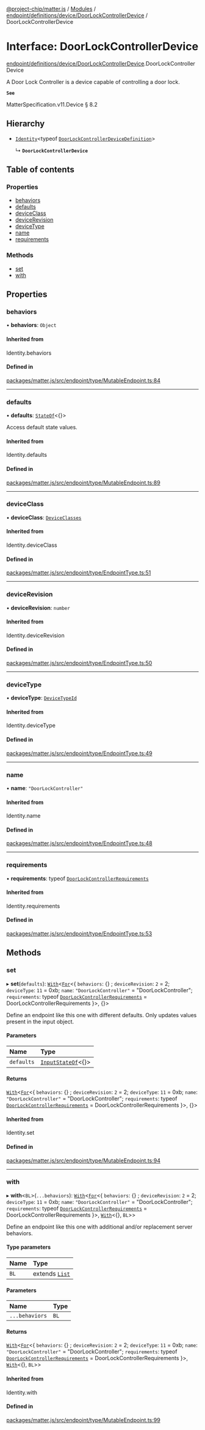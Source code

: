 [@project-chip/matter.js](../README.md) / [Modules](../modules.md) / [endpoint/definitions/device/DoorLockControllerDevice](../modules/endpoint_definitions_device_DoorLockControllerDevice.md) / DoorLockControllerDevice

# Interface: DoorLockControllerDevice

[endpoint/definitions/device/DoorLockControllerDevice](../modules/endpoint_definitions_device_DoorLockControllerDevice.md).DoorLockControllerDevice

A Door Lock Controller is a device capable of controlling a door lock.

**`See`**

MatterSpecification.v11.Device § 8.2

## Hierarchy

- [`Identity`](../modules/util_export.md#identity)\<typeof [`DoorLockControllerDeviceDefinition`](../modules/endpoint_definitions_device_DoorLockControllerDevice.md#doorlockcontrollerdevicedefinition)\>

  ↳ **`DoorLockControllerDevice`**

## Table of contents

### Properties

- [behaviors](endpoint_definitions_device_DoorLockControllerDevice.DoorLockControllerDevice.md#behaviors)
- [defaults](endpoint_definitions_device_DoorLockControllerDevice.DoorLockControllerDevice.md#defaults)
- [deviceClass](endpoint_definitions_device_DoorLockControllerDevice.DoorLockControllerDevice.md#deviceclass)
- [deviceRevision](endpoint_definitions_device_DoorLockControllerDevice.DoorLockControllerDevice.md#devicerevision)
- [deviceType](endpoint_definitions_device_DoorLockControllerDevice.DoorLockControllerDevice.md#devicetype)
- [name](endpoint_definitions_device_DoorLockControllerDevice.DoorLockControllerDevice.md#name)
- [requirements](endpoint_definitions_device_DoorLockControllerDevice.DoorLockControllerDevice.md#requirements)

### Methods

- [set](endpoint_definitions_device_DoorLockControllerDevice.DoorLockControllerDevice.md#set)
- [with](endpoint_definitions_device_DoorLockControllerDevice.DoorLockControllerDevice.md#with)

## Properties

### behaviors

• **behaviors**: `Object`

#### Inherited from

Identity.behaviors

#### Defined in

[packages/matter.js/src/endpoint/type/MutableEndpoint.ts:84](https://github.com/project-chip/matter.js/blob/5f71eedebdb9fa54338bde320c311bb359b7455d/packages/matter.js/src/endpoint/type/MutableEndpoint.ts#L84)

___

### defaults

• **defaults**: [`StateOf`](../modules/behavior_cluster_export._internal_.SupportedBehaviors.md#stateof)\<{}\>

Access default state values.

#### Inherited from

Identity.defaults

#### Defined in

[packages/matter.js/src/endpoint/type/MutableEndpoint.ts:89](https://github.com/project-chip/matter.js/blob/5f71eedebdb9fa54338bde320c311bb359b7455d/packages/matter.js/src/endpoint/type/MutableEndpoint.ts#L89)

___

### deviceClass

• **deviceClass**: [`DeviceClasses`](../enums/device_export.DeviceClasses.md)

#### Inherited from

Identity.deviceClass

#### Defined in

[packages/matter.js/src/endpoint/type/EndpointType.ts:51](https://github.com/project-chip/matter.js/blob/5f71eedebdb9fa54338bde320c311bb359b7455d/packages/matter.js/src/endpoint/type/EndpointType.ts#L51)

___

### deviceRevision

• **deviceRevision**: `number`

#### Inherited from

Identity.deviceRevision

#### Defined in

[packages/matter.js/src/endpoint/type/EndpointType.ts:50](https://github.com/project-chip/matter.js/blob/5f71eedebdb9fa54338bde320c311bb359b7455d/packages/matter.js/src/endpoint/type/EndpointType.ts#L50)

___

### deviceType

• **deviceType**: [`DeviceTypeId`](../modules/datatype_export.md#devicetypeid)

#### Inherited from

Identity.deviceType

#### Defined in

[packages/matter.js/src/endpoint/type/EndpointType.ts:49](https://github.com/project-chip/matter.js/blob/5f71eedebdb9fa54338bde320c311bb359b7455d/packages/matter.js/src/endpoint/type/EndpointType.ts#L49)

___

### name

• **name**: ``"DoorLockController"``

#### Inherited from

Identity.name

#### Defined in

[packages/matter.js/src/endpoint/type/EndpointType.ts:48](https://github.com/project-chip/matter.js/blob/5f71eedebdb9fa54338bde320c311bb359b7455d/packages/matter.js/src/endpoint/type/EndpointType.ts#L48)

___

### requirements

• **requirements**: typeof [`DoorLockControllerRequirements`](../modules/endpoint_definitions_device_DoorLockControllerDevice.DoorLockControllerRequirements.md)

#### Inherited from

Identity.requirements

#### Defined in

[packages/matter.js/src/endpoint/type/EndpointType.ts:53](https://github.com/project-chip/matter.js/blob/5f71eedebdb9fa54338bde320c311bb359b7455d/packages/matter.js/src/endpoint/type/EndpointType.ts#L53)

## Methods

### set

▸ **set**(`defaults`): [`With`](../modules/node_export._internal_.md#with)\<[`For`](../modules/behavior_cluster_export._internal_.EndpointType.md#for)\<\{ `behaviors`: {} ; `deviceRevision`: ``2`` = 2; `deviceType`: ``11`` = 0xb; `name`: ``"DoorLockController"`` = "DoorLockController"; `requirements`: typeof [`DoorLockControllerRequirements`](../modules/endpoint_definitions_device_DoorLockControllerDevice.DoorLockControllerRequirements.md) = DoorLockControllerRequirements }\>, {}\>

Define an endpoint like this one with different defaults.  Only updates values present in the input object.

#### Parameters

| Name | Type |
| :------ | :------ |
| `defaults` | [`InputStateOf`](../modules/behavior_cluster_export._internal_.SupportedBehaviors.md#inputstateof)\<{}\> |

#### Returns

[`With`](../modules/node_export._internal_.md#with)\<[`For`](../modules/behavior_cluster_export._internal_.EndpointType.md#for)\<\{ `behaviors`: {} ; `deviceRevision`: ``2`` = 2; `deviceType`: ``11`` = 0xb; `name`: ``"DoorLockController"`` = "DoorLockController"; `requirements`: typeof [`DoorLockControllerRequirements`](../modules/endpoint_definitions_device_DoorLockControllerDevice.DoorLockControllerRequirements.md) = DoorLockControllerRequirements }\>, {}\>

#### Inherited from

Identity.set

#### Defined in

[packages/matter.js/src/endpoint/type/MutableEndpoint.ts:94](https://github.com/project-chip/matter.js/blob/5f71eedebdb9fa54338bde320c311bb359b7455d/packages/matter.js/src/endpoint/type/MutableEndpoint.ts#L94)

___

### with

▸ **with**\<`BL`\>(`...behaviors`): [`With`](../modules/node_export._internal_.md#with)\<[`For`](../modules/behavior_cluster_export._internal_.EndpointType.md#for)\<\{ `behaviors`: {} ; `deviceRevision`: ``2`` = 2; `deviceType`: ``11`` = 0xb; `name`: ``"DoorLockController"`` = "DoorLockController"; `requirements`: typeof [`DoorLockControllerRequirements`](../modules/endpoint_definitions_device_DoorLockControllerDevice.DoorLockControllerRequirements.md) = DoorLockControllerRequirements }\>, [`With`](../modules/behavior_cluster_export._internal_.SupportedBehaviors.md#with)\<{}, `BL`\>\>

Define an endpoint like this one with additional and/or replacement server behaviors.

#### Type parameters

| Name | Type |
| :------ | :------ |
| `BL` | extends [`List`](../modules/behavior_cluster_export._internal_.SupportedBehaviors.md#list) |

#### Parameters

| Name | Type |
| :------ | :------ |
| `...behaviors` | `BL` |

#### Returns

[`With`](../modules/node_export._internal_.md#with)\<[`For`](../modules/behavior_cluster_export._internal_.EndpointType.md#for)\<\{ `behaviors`: {} ; `deviceRevision`: ``2`` = 2; `deviceType`: ``11`` = 0xb; `name`: ``"DoorLockController"`` = "DoorLockController"; `requirements`: typeof [`DoorLockControllerRequirements`](../modules/endpoint_definitions_device_DoorLockControllerDevice.DoorLockControllerRequirements.md) = DoorLockControllerRequirements }\>, [`With`](../modules/behavior_cluster_export._internal_.SupportedBehaviors.md#with)\<{}, `BL`\>\>

#### Inherited from

Identity.with

#### Defined in

[packages/matter.js/src/endpoint/type/MutableEndpoint.ts:99](https://github.com/project-chip/matter.js/blob/5f71eedebdb9fa54338bde320c311bb359b7455d/packages/matter.js/src/endpoint/type/MutableEndpoint.ts#L99)
